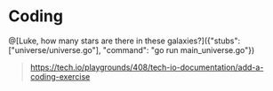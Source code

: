 # Coding 
@[Luke, how many stars are there in these galaxies?]({"stubs": ["universe/universe.go"], "command": "go run main_universe.go"})

> https://tech.io/playgrounds/408/tech-io-documentation/add-a-coding-exercise
